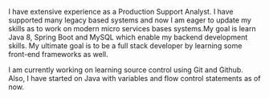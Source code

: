 

I have extensive experience as a Production Support Analyst. I have supported many legacy based systems and now I am eager to update my skills as to work on modern micro services bases systems.My goal is learn Java 8, Spring Boot and MySQL which enable my backend development skills. My ultimate goal is to be a full stack developer by learning some front-end frameworks as well. 

I am currently working on learning source control using Git and Github. Also, I have started on Java with variables and flow control statements as of now.
